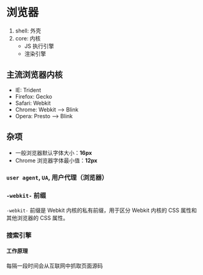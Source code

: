 # 浏览器

1. shell: 外壳
2. core: 内核
   - JS 执行引擎
   - 渲染引擎

## 主流浏览器内核

- IE: Trident
- Firefox: Gecko
- Safari: Webkit
- Chrome: Webkit --> Blink
- Opera: Presto --> Blink

## 杂项

- 一般浏览器默认字体大小：**16px**
- Chrome 浏览器字体最小值：**12px**

### `user agent`, `UA`, 用户代理（浏览器）

### `-webkit-` 前缀

`-webkit-` 前缀是 Webkit 内核的私有前缀，用于区分 Webkit 内核的 CSS 属性和其他浏览器的 CSS 属性。

### 搜索引擎

#### 工作原理

每隔一段时间会从互联网中抓取页面源码
